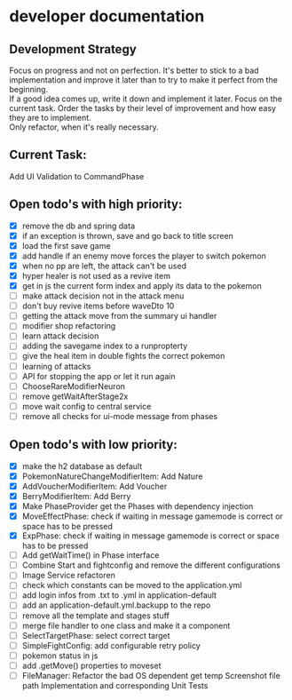 # developer documentation

## Development Strategy
Focus on progress and not on perfection. It's better to stick to a bad implementation and improve it later than to try to make it perfect from the beginning.  
If a good idea comes up, write it down and implement it later. Focus on the current task. Order the tasks by their level of improvement and how easy they are to implement.  
Only refactor, when it's really necessary.

## Current Task:
Add UI Validation to CommandPhase

## Open todo's with high priority:
- [x] remove the db and spring data
- [x] if an exception is thrown, save and go back to title screen
- [x] load the first save game 
- [x] add handle if an enemy move forces the player to switch pokemon
- [x] when no pp are left, the attack can't be used
- [x] hyper healer is not used as a revive item
- [x] get in js the current form index and apply its data to the pokemon
- [ ] make attack decision not in the attack menu
- [ ] don't buy revive items before waveDto 10
- [ ] getting the attack move from the summary ui handler
- [ ] modifier shop refactoring
- [ ] learn attack decision
- [ ] adding the savegame index to a runpropterty
- [ ] give the heal item in double fights the correct pokemon
- [ ] learning of attacks
- [ ] API for stopping the app or let it run again
- [ ] ChooseRareModifierNeuron
- [ ] remove getWaitAfterStage2x
- [ ] move wait config to central service
- [ ] remove all checks for ui-mode message from phases

## Open todo's with low priority:
- [x] make the h2 database as default
- [x] PokemonNatureChangeModifierItem: Add Nature
- [x] AddVoucherModifierItem: Add Voucher
- [x] BerryModifierItem: Add Berry
- [x] Make PhaseProvider get the Phases with dependency injection
- [x] MoveEffectPhase: check if waiting in message gamemode is correct or space has to be pressed
- [x] ExpPhase: check if waiting in message gamemode is correct or space has to be pressed
- [ ] Add getWaitTime() in Phase interface
- [ ] Combine Start and fightconfig and remove the different configurations
- [ ] Image Service refactoren
- [ ] check which constants can be moved to the application.yml
- [ ] add login infos from .txt to .yml in application-default
- [ ] add an application-default.yml.backupp to the repo
- [ ] remove all the template and stages stuff
- [ ] merge file handler to one class and make it a component
- [ ] SelectTargetPhase: select correct target
- [ ] SimpleFightConfig: add configurable retry policy
- [ ] pokemon status in js 
- [ ] add .getMove() properties to moveset
- [ ] FileManager: Refactor the bad OS dependent get temp Screenshot file path Implementation and corresponding Unit Tests
